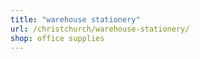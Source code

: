 ```yaml
---
title: "warehouse stationery"
url: /christchurch/warehouse-stationery/
shop: office supplies
---
```

